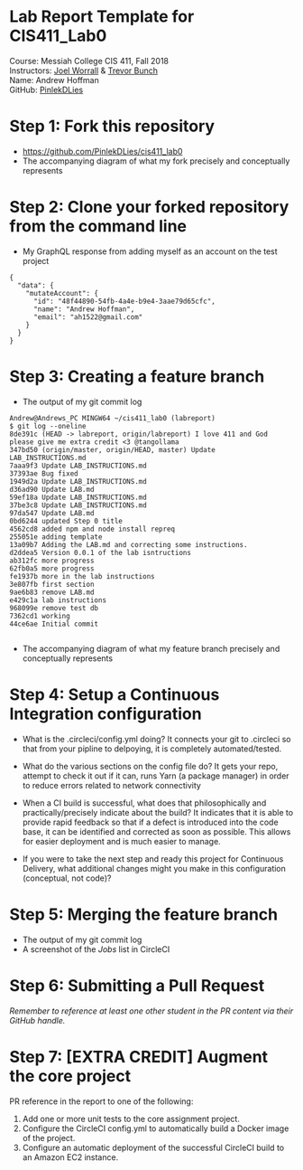 # Lab Report Template for CIS411_Lab0
Course: Messiah College CIS 411, Fall 2018<br/>
Instructors: [Joel Worrall](https://github.com/tangollama) & [Trevor Bunch](https://github.com/trevordbunch)<br/>
Name: Andrew Hoffman<br/>
GitHub: [PinlekDLies](https://github.com/PinlekDLies)<br/>

# Step 1: Fork this repository
- https://github.com/PinlekDLies/cis411_lab0
- The accompanying diagram of what my fork precisely and conceptually represents

# Step 2: Clone your forked repository from the command line
- My GraphQL response from adding myself as an account on the test project
```
{
  "data": {
    "mutateAccount": {
      "id": "48f44890-54fb-4a4e-b9e4-3aae79d65cfc",
      "name": "Andrew Hoffman",
      "email": "ah1522@gmail.com"
    }
  }
}

```

# Step 3: Creating a feature branch
- The output of my git commit log
```
Andrew@Andrews_PC MINGW64 ~/cis411_lab0 (labreport)
$ git log --oneline
8de391c (HEAD -> labreport, origin/labreport) I love 411 and God please give me extra credit <3 @tangollama
347bd50 (origin/master, origin/HEAD, master) Update LAB_INSTRUCTIONS.md
7aaa9f3 Update LAB_INSTRUCTIONS.md
37393ae Bug fixed
1949d2a Update LAB_INSTRUCTIONS.md
d36ad90 Update LAB.md
59ef18a Update LAB_INSTRUCTIONS.md
37be3c8 Update LAB_INSTRUCTIONS.md
97da547 Update LAB.md
0bd6244 updated Step 0 title
4562cd8 added npm and node install repreq
255051e adding template
13a09b7 Adding the LAB.md and correcting some instructions.
d2ddea5 Version 0.0.1 of the lab isntructions
ab312fc more progress
62fb0a5 more progress
fe1937b more in the lab instructions
3e807fb first section
9ae6b83 remove LAB.md
e429c1a lab instructions
968099e remove test db
7362cd1 working
44ce6ae Initial commit


```
- The accompanying diagram of what my feature branch precisely and conceptually represents

# Step 4: Setup a Continuous Integration configuration
- What is the .circleci/config.yml doing?
It connects your git to .circleci so that from your pipline to delpoying, it is completely automated/tested. 

- What do the various sections on the config file do?
It gets your repo, attempt to check it out if it can, runs Yarn (a package manager) in order to reduce errors related to network connectivity

- When a CI build is successful, what does that philosophically and practically/precisely indicate about the build?
It indicates that it is able to provide rapid feedback so that if a defect is introduced into the code base, it can be identified and corrected as soon as possible. This allows for easier deployment and is much easier to manage. 

- If you were to take the next step and ready this project for Continuous Delivery, what additional changes might you make in this configuration (conceptual, not code)?

# Step 5: Merging the feature branch
* The output of my git commit log
* A screenshot of the _Jobs_ list in CircleCI

# Step 6: Submitting a Pull Request
_Remember to reference at least one other student in the PR content via their GitHub handle._

# Step 7: [EXTRA CREDIT] Augment the core project
PR reference in the report to one of the following:
1. Add one or more unit tests to the core assignment project. 
2. Configure the CircleCI config.yml to automatically build a Docker image of the project.
3. Configure an automatic deployment of the successful CircleCI build to an Amazon EC2 instance.

